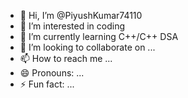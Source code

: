 - 👋 Hi, I’m @PiyushKumar74110
- 👀 I’m interested in coding
- 🌱 I’m currently learning C++/C++ DSA
- 💞️ I’m looking to collaborate on ...
- 📫 How to reach me ...
- 😄 Pronouns: ...
- ⚡ Fun fact: ...

<!---
PiyushKumar74110/PiyushKumar74110 is a ✨ special ✨ repository because its `README.md` (this file) appears on your GitHub profile.
You can click the Preview link to take a look at your changes.
--->
